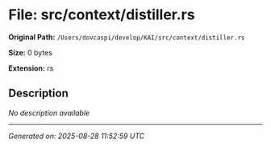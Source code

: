 # File: src/context/distiller.rs

**Original Path:** `/Users/dovcaspi/develop/KAI/src/context/distiller.rs`

**Size:** 0 bytes

**Extension:** rs

## Description

*No description available*

---
*Generated on: 2025-08-28 11:52:59 UTC*
